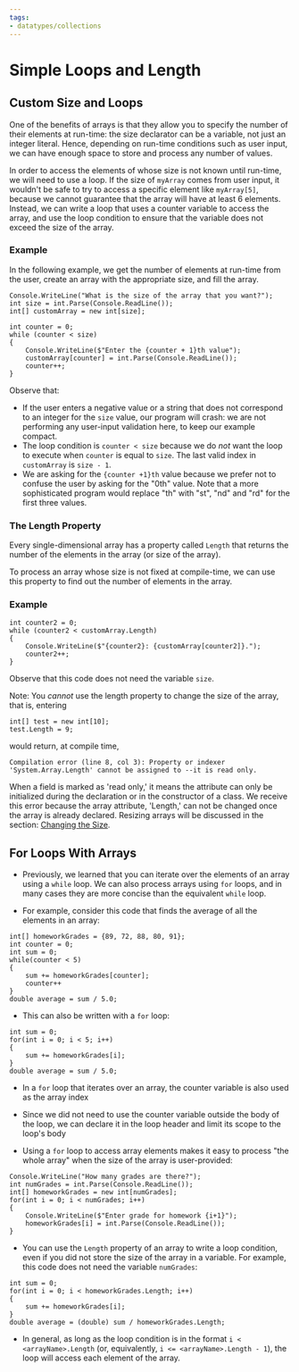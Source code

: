 ```yaml
---
tags:
- datatypes/collections
--- 
```


# Simple Loops and Length

## Custom Size and Loops

One of the benefits of arrays is that they allow you to specify the number of their elements at run-time: the size declarator can be a variable, not just an integer literal. Hence, depending on run-time conditions such as user input, we can have enough space to store and process any number of values.

In order to access the elements of whose size is not known until run-time, we will need to use a loop.
If the size of `myArray` comes from user input, it wouldn't be safe to try to access a specific element like `myArray[5]`, because we cannot guarantee that the array will have at least 6 elements. Instead, we can write a loop that uses a counter variable to access the array, and use the loop condition to ensure that the variable does not exceed the size of the array.

### Example

In the following example, we get the number of elements at run-time from the user, create an array with the appropriate size, and fill the array.

```
Console.WriteLine("What is the size of the array that you want?");
int size = int.Parse(Console.ReadLine());
int[] customArray = new int[size];

int counter = 0;
while (counter < size)
{
    Console.WriteLine($"Enter the {counter + 1}th value");
    customArray[counter] = int.Parse(Console.ReadLine());
    counter++;
}
```

Observe that:

- If the user enters a negative value or a string that does not correspond to an integer for the `size` value, our program will crash: we are not performing any user-input validation here, to keep our example compact.
- The loop condition is `counter < size` because we do *not* want the loop to execute when `counter` is equal to `size`. The last valid index in `customArray` is `size - 1`.
- We are asking for the `{counter +1}th` value because we prefer not to confuse the user by asking for the "0th" value. Note that a more sophisticated program would replace "th" with "st", "nd" and "rd" for the first three values.

### The Length Property

Every single-dimensional array has a property called `Length` that returns the number of the elements in the array (or size of the array).

To process an array whose size is not fixed at compile-time, we can use this property to find out the number of elements in the array.

### Example

```
int counter2 = 0;
while (counter2 < customArray.Length)
{
    Console.WriteLine($"{counter2}: {customArray[counter2]}.");
    counter2++;
}
```

Observe that this code does not need the variable `size`.

Note: You *cannot* use the length property to change the size of the array, that is, entering

```
int[] test = new int[10];
test.Length = 9;
```

would return, at compile time,

```
Compilation error (line 8, col 3): Property or indexer 'System.Array.Length' cannot be assigned to --it is read only.
```

When a field is marked as 'read only,' it means the attribute can only be initialized during the declaration or in the constructor of a class. We receive this error because the array attribute, 'Length,' can not be changed once the array is already declared. Resizing arrays will be discussed in the section: [Changing the Size](#changing-the-size).

## For Loops With Arrays

- Previously, we learned that you can iterate over the elements of an array using a `while` loop. We can also process arrays using `for` loops, and in many cases they are more concise than the equivalent `while` loop.

- For example, consider this code that finds the average of all the elements in an array:

```
int[] homeworkGrades = {89, 72, 88, 80, 91};
int counter = 0;
int sum = 0;
while(counter < 5)
{
    sum += homeworkGrades[counter];
    counter++
}
double average = sum / 5.0;
```

- This can also be written with a `for` loop:

```
int sum = 0;
for(int i = 0; i < 5; i++)
{
    sum += homeworkGrades[i];
}
double average = sum / 5.0;
```

- In a `for` loop that iterates over an array, the counter variable is also used as the array index
- Since we did not need to use the counter variable outside the body of the loop, we can declare it in the loop header and limit its scope to the loop's body

- Using a `for` loop to access array elements makes it easy to process "the whole array" when the size of the array is user-provided:

```
Console.WriteLine("How many grades are there?");
int numGrades = int.Parse(Console.ReadLine());
int[] homeworkGrades = new int[numGrades];
for(int i = 0; i < numGrades; i++)
{
    Console.WriteLine($"Enter grade for homework {i+1}");
    homeworkGrades[i] = int.Parse(Console.ReadLine());
}
```

- You can use the `Length` property of an array to write a loop condition, even if you did not store the size of the array in a variable. For example, this code does not need the variable `numGrades`:

```
int sum = 0;
for(int i = 0; i < homeworkGrades.Length; i++)
{
    sum += homeworkGrades[i];
}
double average = (double) sum / homeworkGrades.Length;
```

- In general, as long as the loop condition is in the format `i < <arrayName>.Length` (or, equivalently, `i <= <arrayName>.Length - 1`), the loop will access each element of the array.
